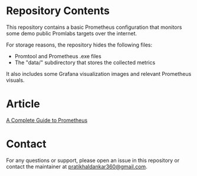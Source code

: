 # Repository Contents

This repository contains a basic Prometheus configuration that monitors some demo public Promlabs targets over the internet.

For storage reasons, the repository hides the following files:

- Promtool and Prometheus .exe files
- The "data/" subdirectory that stores the collected metrics

It also includes some Grafana visualization images and relevant Prometheus visuals.

# Article

[A Complete Guide to Prometheus](https://ash-dead-749.notion.site/A-Complete-Guide-to-Prometheus-cb602cf275e041e496267ffdb67e2977)

# Contact

For any questions or support, please open an issue in this repository or contact the maintainer at pratikhaldankar360@gmail.com.
